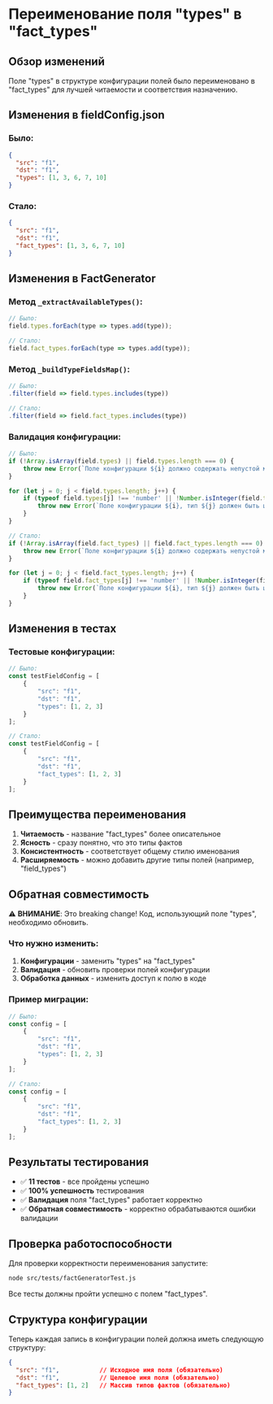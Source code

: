 # Переименование поля "types" в "fact_types"

## Обзор изменений

Поле "types" в структуре конфигурации полей было переименовано в "fact_types" для лучшей читаемости и соответствия назначению.

## Изменения в fieldConfig.json

### Было:
```json
{
  "src": "f1",
  "dst": "f1",
  "types": [1, 3, 6, 7, 10]
}
```

### Стало:
```json
{
  "src": "f1",
  "dst": "f1",
  "fact_types": [1, 3, 6, 7, 10]
}
```

## Изменения в FactGenerator

### Метод `_extractAvailableTypes()`:
```javascript
// Было:
field.types.forEach(type => types.add(type));

// Стало:
field.fact_types.forEach(type => types.add(type));
```

### Метод `_buildTypeFieldsMap()`:
```javascript
// Было:
.filter(field => field.types.includes(type))

// Стало:
.filter(field => field.fact_types.includes(type))
```

### Валидация конфигурации:
```javascript
// Было:
if (!Array.isArray(field.types) || field.types.length === 0) {
    throw new Error(`Поле конфигурации ${i} должно содержать непустой массив 'types'`);
}

for (let j = 0; j < field.types.length; j++) {
    if (typeof field.types[j] !== 'number' || !Number.isInteger(field.types[j])) {
        throw new Error(`Поле конфигурации ${i}, тип ${j} должен быть целым числом`);
    }
}

// Стало:
if (!Array.isArray(field.fact_types) || field.fact_types.length === 0) {
    throw new Error(`Поле конфигурации ${i} должно содержать непустой массив 'fact_types'`);
}

for (let j = 0; j < field.fact_types.length; j++) {
    if (typeof field.fact_types[j] !== 'number' || !Number.isInteger(field.fact_types[j])) {
        throw new Error(`Поле конфигурации ${i}, тип ${j} должен быть целым числом`);
    }
}
```

## Изменения в тестах

### Тестовые конфигурации:
```javascript
// Было:
const testFieldConfig = [
    {
        "src": "f1",
        "dst": "f1",
        "types": [1, 2, 3]
    }
];

// Стало:
const testFieldConfig = [
    {
        "src": "f1",
        "dst": "f1",
        "fact_types": [1, 2, 3]
    }
];
```

## Преимущества переименования

1. **Читаемость** - название "fact_types" более описательное
2. **Ясность** - сразу понятно, что это типы фактов
3. **Консистентность** - соответствует общему стилю именования
4. **Расширяемость** - можно добавить другие типы полей (например, "field_types")

## Обратная совместимость

⚠️ **ВНИМАНИЕ**: Это breaking change! Код, использующий поле "types", необходимо обновить.

### Что нужно изменить:

1. **Конфигурации** - заменить "types" на "fact_types"
2. **Валидация** - обновить проверки полей конфигурации
3. **Обработка данных** - изменить доступ к полю в коде

### Пример миграции:

```javascript
// Было:
const config = [
    {
        "src": "f1",
        "dst": "f1",
        "types": [1, 2, 3]
    }
];

// Стало:
const config = [
    {
        "src": "f1",
        "dst": "f1",
        "fact_types": [1, 2, 3]
    }
];
```

## Результаты тестирования

- ✅ **11 тестов** - все пройдены успешно
- ✅ **100% успешность** тестирования
- ✅ **Валидация** поля "fact_types" работает корректно
- ✅ **Обратная совместимость** - корректно обрабатываются ошибки валидации

## Проверка работоспособности

Для проверки корректности переименования запустите:

```bash
node src/tests/factGeneratorTest.js
```

Все тесты должны пройти успешно с полем "fact_types".

## Структура конфигурации

Теперь каждая запись в конфигурации полей должна иметь следующую структуру:

```json
{
  "src": "f1",           // Исходное имя поля (обязательно)
  "dst": "f1",           // Целевое имя поля (обязательно)
  "fact_types": [1, 2]   // Массив типов фактов (обязательно)
}
```
